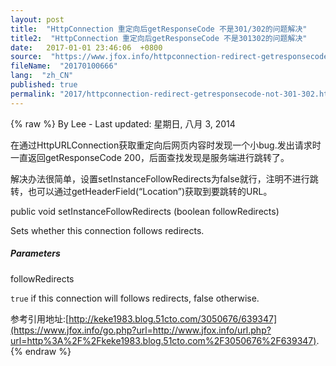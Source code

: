 ```yaml
---
layout: post
title:  "HttpConnection 重定向后getResponseCode 不是301/302的问题解决"
title2:  "HttpConnection 重定向后getResponseCode 不是301302的问题解决"
date:   2017-01-01 23:46:06  +0800
source:  "https://www.jfox.info/httpconnection-redirect-getresponsecode-not-301-302.html"
fileName:  "20170100666"
lang:  "zh_CN"
published: true
permalink: "2017/httpconnection-redirect-getresponsecode-not-301-302.html"
---
```

{% raw %}
By Lee - Last updated: 星期日, 八月 3, 2014

在通过HttpURLConnection获取重定向后网页内容时发现一个小bug.发出请求时一直返回getResponseCode 200，后面查找发现是服务端进行跳转了。

解决办法很简单，设置setInstanceFollowRedirects为false就行，注明不进行跳转，也可以通过getHeaderField(“Location”)获取到要跳转的URL。

public void setInstanceFollowRedirects (boolean followRedirects)

Sets whether this connection follows redirects.

##### Parameters

followRedirects

`true` if this connection will follows redirects, false otherwise.

参考引用地址:[http://keke1983.blog.51cto.com/3050676/639347](https://www.jfox.info/go.php?url=http://www.jfox.info/url.php?url=http%3A%2F%2Fkeke1983.blog.51cto.com%2F3050676%2F639347).
{% endraw %}